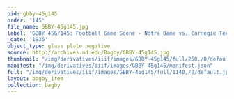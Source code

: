 ```yaml
---
pid: gbby-45g145
order: '145'
file_name: GBBY-45g145.jpg
label: 'GBBY 45G/145: Football Game Scene - Notre Dame vs. Carnegie Tech - 1936'
_date: '1936'
object_type: glass plate negative
source: http://archives.nd.edu/Bagby/GBBY-45g145.jpg
thumbnail: "/img/derivatives/iiif/images/GBBY-45g145/full/250,/0/default.jpg"
manifest: "/img/derivatives/iiif/images/GBBY-45g145/manifest.json"
full: "/img/derivatives/iiif/images/GBBY-45g145/full/1140,/0/default.jpg"
layout: bagby_item
collection: bagby
---
```

